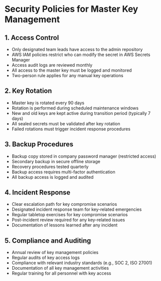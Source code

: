# Security Policies for Master Key Management

## 1. Access Control

- Only designated team leads have access to the admin repository
- AWS IAM policies restrict who can modify the secret in AWS Secrets Manager
- Access audit logs are reviewed monthly
- All access to the master key must be logged and monitored
- Two-person rule applies for any manual key operations

## 2. Key Rotation

- Master key is rotated every 90 days
- Rotation is performed during scheduled maintenance windows
- New and old keys are kept active during transition period (typically 7 days)
- All sealed secrets must be validated after key rotation
- Failed rotations must trigger incident response procedures

## 3. Backup Procedures

- Backup copy stored in company password manager (restricted access)
- Secondary backup in secure offline storage
- Recovery procedures tested quarterly
- Backup access requires multi-factor authentication
- All backup access is logged and audited

## 4. Incident Response

- Clear escalation path for key compromise scenarios
- Designated incident response team for key-related emergencies
- Regular tabletop exercises for key compromise scenarios
- Post-incident review required for any key-related issues
- Documentation of lessons learned after any incident

## 5. Compliance and Auditing

- Annual review of key management policies
- Regular audits of key access logs
- Compliance with relevant industry standards (e.g., SOC 2, ISO 27001)
- Documentation of all key management activities
- Regular training for all personnel with key access
